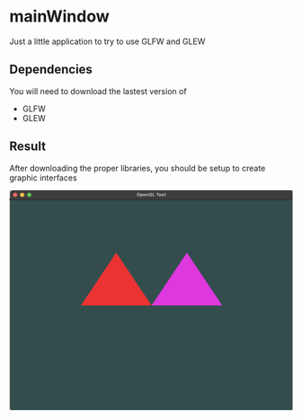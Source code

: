 # mainWindow
Just a little application to try to use GLFW and GLEW

## Dependencies

You will need to download the lastest version of 
* GLFW
* GLEW

## Result

After downloading the proper libraries, you should be setup to create graphic interfaces

<img src="doc/opengl_img.png"/>